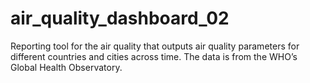 # air_quality_dashboard_02
Reporting tool for the air quality that outputs air quality parameters for different  countries and cities across time. The data is from the WHO’s Global Health  Observatory.
